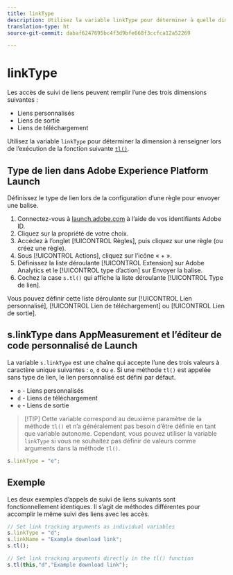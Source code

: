 ```yaml
---
title: linkType
description: Utilisez la variable linkType pour déterminer à quelle dimension de suivi de lien appartient l’accès.
translation-type: ht
source-git-commit: dabaf6247695bc4f3d9bfe668f3ccfca12a52269

---
```



# linkType

Les accès de suivi de liens peuvent remplir l’une des trois dimensions suivantes :

* Liens personnalisés
* Liens de sortie
* Liens de téléchargement

Utilisez la variable `linkType` pour déterminer la dimension à renseigner lors de l’exécution de la fonction suivante [`tl()`](../functions/tl-method.md).

## Type de lien dans Adobe Experience Platform Launch

Définissez le type de lien lors de la configuration d’une règle pour envoyer une balise.

1. Connectez-vous à [launch.adobe.com](https://launch.adobe.com) à l’aide de vos identifiants Adobe ID.
2. Cliquez sur la propriété de votre choix.
3. Accédez à l’onglet [!UICONTROL Règles], puis cliquez sur une règle (ou créez une règle).
4. Sous [!UICONTROL Actions], cliquez sur l’icône « + ».
5. Définissez la liste déroulante [!UICONTROL Extension] sur Adobe Analytics et le [!UICONTROL type d’action] sur Envoyer la balise.
6. Cochez la case `s.tl()` qui affiche la liste déroulante [!UICONTROL Type de lien].

Vous pouvez définir cette liste déroulante sur [!UICONTROL Lien personnalisé], [!UICONTROL Lien de téléchargement] ou [!UICONTROL Lien de sortie].

## s.linkType dans AppMeasurement et l’éditeur de code personnalisé de Launch

La variable `s.linkType` est une chaîne qui accepte l’une des trois valeurs à caractère unique suivantes : `o`, `d` ou `e`. Si une méthode `tl()` est appelée sans type de lien, le lien personnalisé est défini par défaut.

* `o` - Liens personnalisés
* `d` - Liens de téléchargement
* `e` - Liens de sortie

>[!TIP] Cette variable correspond au deuxième paramètre de la méthode `tl()` et n’a généralement pas besoin d’être définie en tant que variable autonome. Cependant, vous pouvez utiliser la variable `linkType` si vous ne souhaitez pas définir de valeurs comme arguments dans la méthode `tl()`.

```js
s.linkType = "e";
```

## Exemple

Les deux exemples d’appels de suivi de liens suivants sont fonctionnellement identiques. Il s’agit de méthodes différentes pour accomplir le même suivi des liens avec les accès.

```js
// Set link tracking arguments as individual variables
s.linkType = "d";
s.linkName = "Example download link";
s.tl();

// Set link tracking arguments directly in the tl() function
s.tl(this,"d","Example download link");
```
